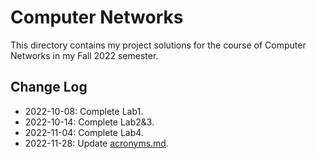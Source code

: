 # Computer Networks

This directory contains my project solutions for the course of Computer Networks in my Fall 2022 semester.

## Change Log

- 2022-10-08: Complete Lab1.
- 2022-10-14: Complete Lab2&3.
- 2022-11-04: Complete Lab4.
- 2022-11-28: Update [acronyms.md](acronyms.md).
